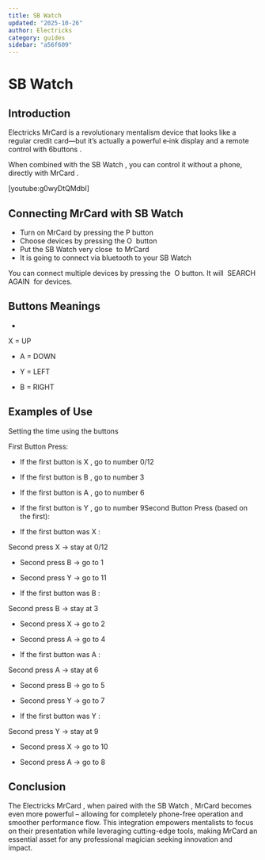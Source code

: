 ```yaml
---
title: SB Watch
updated: "2025-10-26"
author: Electricks
category: guides
sidebar: "a56f609"
---
```


# SB Watch

## Introduction

Electricks MrCard is a revolutionary mentalism device that looks like a regular credit card—but it’s actually a powerful e‑ink display and a remote control with 6buttons .

When combined with the SB Watch , you can control it without a phone, directly with MrCard .

[youtube:g0wyDtQMdbI]

## Connecting MrCard with SB Watch

- Turn on MrCard by pressing the P button
- Choose devices by pressing the O  button
- Put the SB Watch very close  to MrCard
- It is going to connect via bluetooth to your SB Watch

You can connect multiple devices by pressing the  O button. It will  SEARCH AGAIN  for devices.

## Buttons Meanings

-

X = UP

- A = DOWN

- Y = LEFT

- B = RIGHT

## Examples of Use

Setting the time using the buttons

First Button Press:

- If the first button is X , go to number 0/12

- If the first button is B , go to number 3

- If the first button is A , go to number 6

- If the first button is Y , go to number 9Second Button Press (based on the first):

- If the first button was X :

Second press X → stay at 0/12

- Second press B → go to 1

- Second press Y → go to 11

- If the first button was B :

Second press B → stay at 3

- Second press X → go to 2

- Second press A → go to 4

- If the first button was A :

Second press A → stay at 6

- Second press B → go to 5

- Second press Y → go to 7

- If the first button was Y :

Second press Y → stay at 9

- Second press X → go to 10

- Second press A → go to 8

## Conclusion

The Electricks MrCard , when paired with the SB Watch , MrCard becomes even more powerful – allowing for completely phone-free operation and smoother performance flow. This integration empowers mentalists to focus on their presentation while leveraging cutting-edge tools, making MrCard an essential asset for any professional magician seeking innovation and impact.
